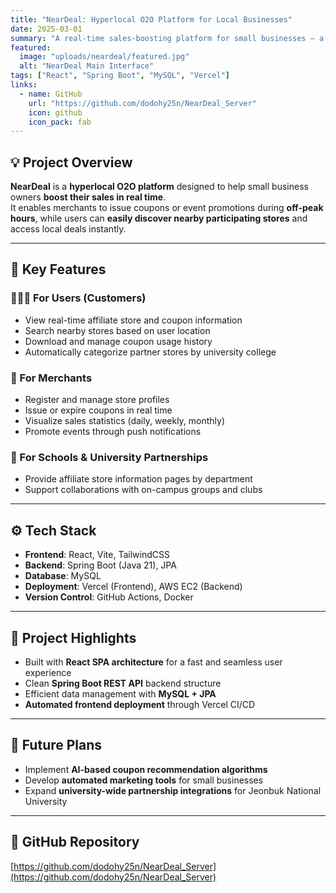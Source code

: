 ```yaml
---
title: "NearDeal: Hyperlocal O2O Platform for Local Businesses"
date: 2025-03-01
summary: "A real-time sales-boosting platform for small businesses — a neighborhood affiliate store management and coupon system built with React, Spring, and MySQL."
featured:
  image: "uploads/neardeal/featured.jpg"
  alt: "NearDeal Main Interface"
tags: ["React", "Spring Boot", "MySQL", "Vercel"]
links:
  - name: GitHub
    url: "https://github.com/dodohy25n/NearDeal_Server"
    icon: github
    icon_pack: fab
---
```


## 💡 Project Overview
**NearDeal** is a **hyperlocal O2O platform** designed to help small business owners **boost their sales in real time**.  
It enables merchants to issue coupons or event promotions during **off-peak hours**, while users can **easily discover nearby participating stores** and access local deals instantly.

---

## 🌟 Key Features
### 👨‍👩‍👧 For Users (Customers)
- View real-time affiliate store and coupon information  
- Search nearby stores based on user location  
- Download and manage coupon usage history  
- Automatically categorize partner stores by university college

### 🧾 For Merchants
- Register and manage store profiles  
- Issue or expire coupons in real time  
- Visualize sales statistics (daily, weekly, monthly)  
- Promote events through push notifications

### 🏫 For Schools & University Partnerships
- Provide affiliate store information pages by department  
- Support collaborations with on-campus groups and clubs

---

## ⚙️ Tech Stack
- **Frontend**: React, Vite, TailwindCSS  
- **Backend**: Spring Boot (Java 21), JPA  
- **Database**: MySQL  
- **Deployment**: Vercel (Frontend), AWS EC2 (Backend)  
- **Version Control**: GitHub Actions, Docker

---

## 🚀 Project Highlights
- Built with **React SPA architecture** for a fast and seamless user experience  
- Clean **Spring Boot REST API** backend structure  
- Efficient data management with **MySQL + JPA**  
- **Automated frontend deployment** through Vercel CI/CD  


---

## 📍 Future Plans
- Implement **AI-based coupon recommendation algorithms**  
- Develop **automated marketing tools** for small businesses  
- Expand **university-wide partnership integrations** for Jeonbuk National University

---

## 🔗 GitHub Repository
[https://github.com/dodohy25n/NearDeal_Server](https://github.com/dodohy25n/NearDeal_Server)
